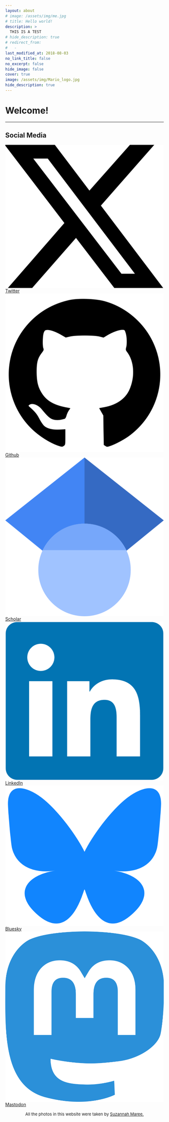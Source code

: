 ```yaml
---
layout: about
# image: /assets/img/me.jpg
# title: Hello world!
description: >
  THIS IS A TEST 
# hide_description: true
# redirect_from:
#   -
last_modified_at: 2018-08-03
no_link_title: false 
no_excerpt: false 
hide_image: false
cover: true
image: /assets/img/Mario_logo.jpg
hide_description: true
---
```


<h1 id="sample-markdown">Welcome!</h1>

<!--author-->
---
<!-- <br>
<br> -->


<h2 id="sample-markdown">Social Media</h2>
<div class="grid_4">

  <a href="https://x.com/ZarcoMarioAL" target="_blank">  
    <img class="square_s" src="/assets/img/social/twitter_color.png" align="center" >
    <span>Twitter</span>  
  </a>

  <a href="https://github.com/Mario-Zarco" target="_blank">  
    <img class="square_s" src="/assets/img/social/github_color.png" align="center" >
    <span>Github</span>  
  </a> 

  <a href="https://scholar.google.com/citations?user=8gF6M3wAAAAJ&hl=en&oi=ao" target="_blank">  
    <img class="square_s" src="/assets/img/social/googleScholar_color.png" align="center" >
    <span>Scholar</span>  
  </a> 

  <a href="https://www.linkedin.com/in/mario-zarco-240007186/" target="_blank">  
    <img class="square_s" src="/assets/img/social/linkedIn_color.png" align="center" >
    <span>LinkedIn</span>  
  </a> 

  <a href="https://bsky.app/profile/zarcomario.bsky.social" target="_blank">  
    <img class="square_s" src="/assets/img/social/bluesky_color.png" align="center" >
    <span>Bluesky</span>  
  </a> 

  <a href="https://mastodon.social/explore" target="_blank">  
    <img class="square_s" src="/assets/img/social/mastodon_color.png" align="center" >
    <span>Mastodon</span>  
  </a> 

</div>

<p> </p>

<p style="font-size:small; text-align: center">
All the photos in this website were taken by <a href="https://suzannahmaree.co.nz/">Suzannah Maree.</a>
</p>

